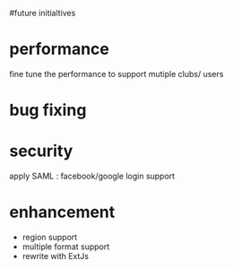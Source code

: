 #future initialtives

# performance #

fine tune the performance to support mutiple clubs/ users


# bug fixing #

# security #
apply SAML : facebook/google login support

# enhancement #
  * region support
  * multiple format support
  * rewrite with ExtJs
